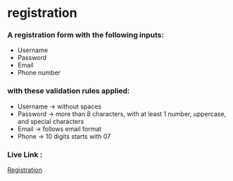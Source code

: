 # registration

### A registration form with the following inputs:
* Username
* Password
* Email
* Phone number
### with these validation rules applied:
* Username -> without spaces
* Password -> more than 8 characters, with at least 1 number, uppercase, and special characters
* Email -> follows email format 
* Phone -> 10 digits starts with 07

### Live Link :
[Registration](https://asmarasheed99.github.io/registration/)
